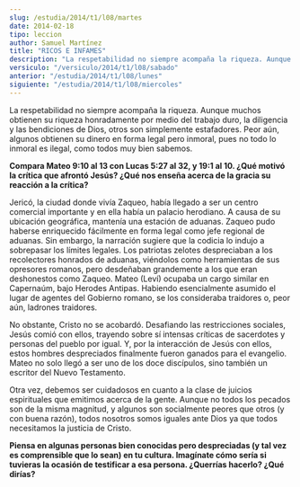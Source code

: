 ```yaml
---
slug: /estudia/2014/t1/l08/martes
date: 2014-02-18
tipo: leccion
author: Samuel Martínez
title: "RICOS E INFAMES"
description: "La respetabilidad no siempre acompaña la riqueza. Aunque muchos obtienen su riqueza honradamente por medio del trabajo duro, la diligencia y las bendiciones de Dios, otros son simplemente estafadores. Peor aún, algunos obtienen su dinero en forma legal pero inmoral, pues no todo lo inmoral es ilegal, como todos muy bien sabemos."
versiculo: "/versiculo/2014/t1/l08/sabado"
anterior: "/estudia/2014/t1/l08/lunes"
siguiente: "/estudia/2014/t1/l08/miercoles"
---
```


La respetabilidad no siempre acompaña la riqueza. Aunque muchos obtienen su riqueza honradamente por medio del trabajo duro, la diligencia y las bendiciones de Dios, otros son simplemente estafadores. Peor aún, algunos obtienen su dinero en forma legal pero inmoral, pues no todo lo inmoral es ilegal, como todos muy bien sabemos.

**Compara Mateo 9:10 al 13 con Lucas 5:27 al 32, y 19:1 al 10. ¿Qué motivó la crítica que afrontó Jesús? ¿Qué nos enseña acerca de la gracia su reacción a la crítica?**

Jericó, la ciudad donde vivía Zaqueo, había llegado a ser un centro comercial importante y en ella había un palacio herodiano. A causa de su ubicación geográfica, mantenía una estación de aduanas. Zaqueo pudo haberse enriquecido fácilmente en forma legal como jefe regional de aduanas. Sin embargo, la narración sugiere que la codicia lo indujo a sobrepasar los límites legales. Los patriotas zelotes despreciaban a los recolectores honrados de aduanas, viéndolos como herramientas de sus opresores romanos, pero desdeñaban grandemente a los que eran deshonestos como Zaqueo. Mateo (Leví) ocupaba un cargo similar en Capernaúm, bajo Herodes Antipas. Habiendo esencialmente asumido el lugar de agentes del Gobierno romano, se los consideraba traidores o, peor aún, ladrones traidores.

No obstante, Cristo no se acobardó. Desafiando las restricciones sociales, Jesús comió con ellos, trayendo sobre sí intensas críticas de sacerdotes y personas del pueblo por igual. Y, por la interacción de Jesús con ellos, estos hombres despreciados finalmente fueron ganados para el evangelio. Mateo no solo llegó a ser uno de los doce discípulos, sino también un escritor del Nuevo Testamento.

Otra vez, debemos ser cuidadosos en cuanto a la clase de juicios espirituales que emitimos acerca de la gente. Aunque no todos los pecados son de la misma magnitud, y algunos son socialmente peores que otros (y con buena razón), todos nosotros somos iguales ante Dios ya que todos necesitamos la justicia de Cristo.

**Piensa en algunas personas bien conocidas pero despreciadas (y tal vez es comprensible que lo sean) en tu cultura. Imagínate cómo sería si tuvieras la ocasión de testificar a esa persona. ¿Querrías hacerlo? ¿Qué dirías?**
